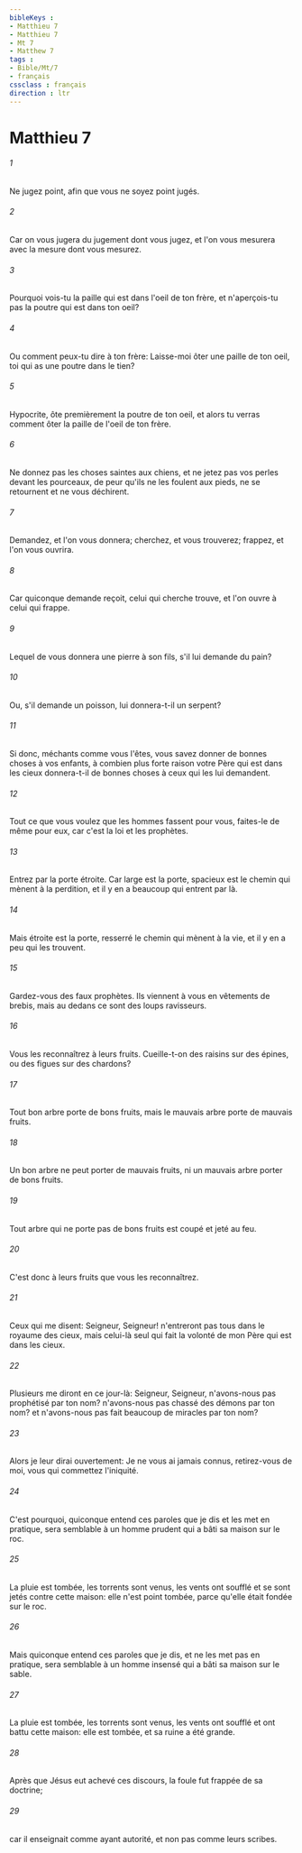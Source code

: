 ```yaml
---
bibleKeys : 
- Matthieu 7
- Matthieu 7
- Mt 7
- Matthew 7
tags : 
- Bible/Mt/7
- français
cssclass : français
direction : ltr
---
```


# Matthieu 7

###### 1
Ne jugez point, afin que vous ne soyez point jugés.
###### 2
Car on vous jugera du jugement dont vous jugez, et l'on vous mesurera avec la mesure dont vous mesurez.
###### 3
Pourquoi vois-tu la paille qui est dans l'oeil de ton frère, et n'aperçois-tu pas la poutre qui est dans ton oeil?
###### 4
Ou comment peux-tu dire à ton frère: Laisse-moi ôter une paille de ton oeil, toi qui as une poutre dans le tien?
###### 5
Hypocrite, ôte premièrement la poutre de ton oeil, et alors tu verras comment ôter la paille de l'oeil de ton frère.
###### 6
Ne donnez pas les choses saintes aux chiens, et ne jetez pas vos perles devant les pourceaux, de peur qu'ils ne les foulent aux pieds, ne se retournent et ne vous déchirent.
###### 7
Demandez, et l'on vous donnera; cherchez, et vous trouverez; frappez, et l'on vous ouvrira.
###### 8
Car quiconque demande reçoit, celui qui cherche trouve, et l'on ouvre à celui qui frappe.
###### 9
Lequel de vous donnera une pierre à son fils, s'il lui demande du pain?
###### 10
Ou, s'il demande un poisson, lui donnera-t-il un serpent?
###### 11
Si donc, méchants comme vous l'êtes, vous savez donner de bonnes choses à vos enfants, à combien plus forte raison votre Père qui est dans les cieux donnera-t-il de bonnes choses à ceux qui les lui demandent.
###### 12
Tout ce que vous voulez que les hommes fassent pour vous, faites-le de même pour eux, car c'est la loi et les prophètes.
###### 13
Entrez par la porte étroite. Car large est la porte, spacieux est le chemin qui mènent à la perdition, et il y en a beaucoup qui entrent par là.
###### 14
Mais étroite est la porte, resserré le chemin qui mènent à la vie, et il y en a peu qui les trouvent.
###### 15
Gardez-vous des faux prophètes. Ils viennent à vous en vêtements de brebis, mais au dedans ce sont des loups ravisseurs.
###### 16
Vous les reconnaîtrez à leurs fruits. Cueille-t-on des raisins sur des épines, ou des figues sur des chardons?
###### 17
Tout bon arbre porte de bons fruits, mais le mauvais arbre porte de mauvais fruits.
###### 18
Un bon arbre ne peut porter de mauvais fruits, ni un mauvais arbre porter de bons fruits.
###### 19
Tout arbre qui ne porte pas de bons fruits est coupé et jeté au feu.
###### 20
C'est donc à leurs fruits que vous les reconnaîtrez.
###### 21
Ceux qui me disent: Seigneur, Seigneur! n'entreront pas tous dans le royaume des cieux, mais celui-là seul qui fait la volonté de mon Père qui est dans les cieux.
###### 22
Plusieurs me diront en ce jour-là: Seigneur, Seigneur, n'avons-nous pas prophétisé par ton nom? n'avons-nous pas chassé des démons par ton nom? et n'avons-nous pas fait beaucoup de miracles par ton nom?
###### 23
Alors je leur dirai ouvertement: Je ne vous ai jamais connus, retirez-vous de moi, vous qui commettez l'iniquité.
###### 24
C'est pourquoi, quiconque entend ces paroles que je dis et les met en pratique, sera semblable à un homme prudent qui a bâti sa maison sur le roc.
###### 25
La pluie est tombée, les torrents sont venus, les vents ont soufflé et se sont jetés contre cette maison: elle n'est point tombée, parce qu'elle était fondée sur le roc.
###### 26
Mais quiconque entend ces paroles que je dis, et ne les met pas en pratique, sera semblable à un homme insensé qui a bâti sa maison sur le sable.
###### 27
La pluie est tombée, les torrents sont venus, les vents ont soufflé et ont battu cette maison: elle est tombée, et sa ruine a été grande.
###### 28
Après que Jésus eut achevé ces discours, la foule fut frappée de sa doctrine;
###### 29
car il enseignait comme ayant autorité, et non pas comme leurs scribes.
